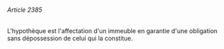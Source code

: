 ###### Article 2385

L'hypothèque est l'affectation d'un immeuble en garantie d'une obligation sans dépossession de celui qui la constitue.


